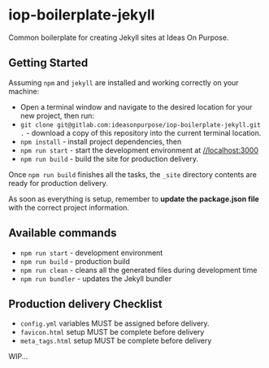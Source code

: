 # iop-boilerplate-jekyll

Common boilerplate for creating Jekyll sites at Ideas On Purpose.

## Getting Started

Assuming `npm` and `jekyll` are installed and working correctly on your machine:

- Open a terminal window and navigate to the desired location for your new project, then run:
- `git clone git@gitlab.com:ideasonpurpose/iop-boilerplate-jekyll.git .` - download a copy of this repository into the current terminal location.
- `npm install` - install project dependencies, then
- `npm run start` - start the development environment at [//localhost:3000](http://localhost:3000)
- `npm run build` - build the site for production delivery.

Once `npm run build` finishes all the tasks, the `_site` directory contents are ready for production delivery.

As soon as everything is setup, remember to **update the package.json file** with the correct project information.

## Available commands
- `npm run start` - development environment
- `npm run build` - production build
- `npm run clean` - cleans all the generated files during development time
- `npm run bundler` - updates the Jekyll bundler

## Production delivery Checklist
- `config.yml` variables MUST be assigned before delivery.
- `favicon.html` setup MUST be complete before delivery
- `meta_tags.html` setup MUST be complete before delivery

WIP...


